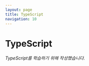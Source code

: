 ```yaml
---
layout: page
title: TypeScript
navigation: 10
---
```


# TypeScript

###### TypeScript를 학습하기 위해 작성했습니다.
